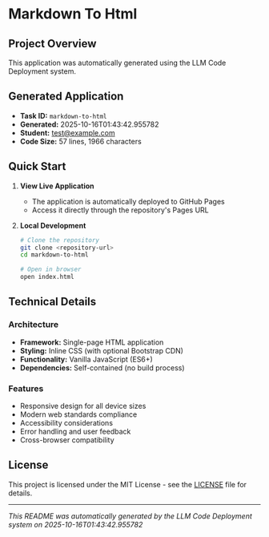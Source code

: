 # Markdown To Html

## Project Overview

This application was automatically generated using the LLM Code Deployment system.

## Generated Application

- **Task ID:** `markdown-to-html`
- **Generated:** 2025-10-16T01:43:42.955782
- **Student:** test@example.com
- **Code Size:** 57 lines, 1966 characters

## Quick Start

1. **View Live Application**
   - The application is automatically deployed to GitHub Pages
   - Access it directly through the repository's Pages URL

2. **Local Development**
   ```bash
   # Clone the repository
   git clone <repository-url>
   cd markdown-to-html

   # Open in browser
   open index.html
   ```

## Technical Details

### Architecture
- **Framework:** Single-page HTML application
- **Styling:** Inline CSS (with optional Bootstrap CDN)
- **Functionality:** Vanilla JavaScript (ES6+)
- **Dependencies:** Self-contained (no build process)

### Features
- Responsive design for all device sizes
- Modern web standards compliance
- Accessibility considerations
- Error handling and user feedback
- Cross-browser compatibility

## License

This project is licensed under the MIT License - see the [LICENSE](LICENSE) file for details.

---

*This README was automatically generated by the LLM Code Deployment system on 2025-10-16T01:43:42.955782*

